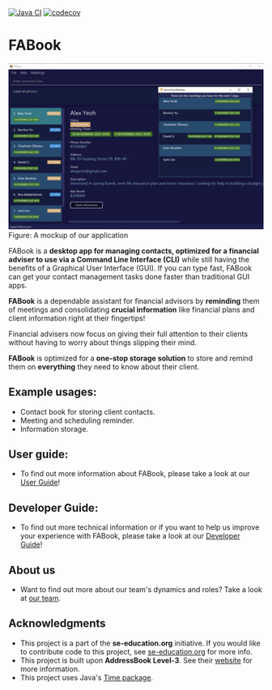 [![Java CI](https://github.com/AY2223S1-CS2103T-T10-2/tp/actions/workflows/gradle.yml/badge.svg?branch=master)](https://github.com/AY2223S1-CS2103T-T10-2/tp/actions/workflows/gradle.yml)
[![codecov](https://codecov.io/gh/AY2223S1-CS2103T-T10-2/tp/branch/master/graph/badge.svg?token=74PQ3HBWNG)](https://codecov.io/gh/AY2223S1-CS2103T-T10-2/tp)

# FABook

![Ui](docs/images/Ui.png)
Figure: A mockup of our application

FABook is a **desktop app for managing contacts, optimized for a financial adviser to use via a Command Line Interface (CLI)** while still having the benefits of a Graphical User Interface (GUI). 
If you can type fast, FABook can get your contact management tasks done faster than traditional GUI apps.

**FABook** is a dependable assistant for financial advisors by **reminding** them of meetings and consolidating **crucial information** like financial plans and client information right at their fingertips! <br>

Financial advisers now focus on giving their full attention to their clients without having to worry about things slipping their mind.

**FABook** is optimized for a **one-stop storage solution** to store and remind them on
**everything** they need to know about their client.

## Example usages:
  * Contact book for storing client contacts.
  * Meeting and scheduling reminder.
  * Information storage.

## User guide:
  * To find out more information about FABook, please take a look at our [User Guide](https://ay2223s1-cs2103t-t10-2.github.io/tp/UserGuide.html)!

## Developer Guide:
  * To find out more technical information or if you want to help us improve your experience with FABook, please take a look at our [Developer Guide](https://ay2223s1-cs2103t-t10-2.github.io/tp/DeveloperGuide.html)!

## About us
  * Want to find out more about our team's dynamics and roles? Take a look at [our team](https://ay2223s1-cs2103t-t10-2.github.io/tp/AboutUs.html).

## Acknowledgments
  * This project is a part of the **se-education.org** initiative. If you would like to contribute code to this project, see [se-education.org](https://se-education.org#https://se-education.org/#contributing) for more info.
  * This project is built upon **AddressBook Level-3**. See their [website](https://nus-cs2103-ay2223s1.github.io/tp/) for more information.
  * This project uses Java's [Time package](https://docs.oracle.com/javase/8/docs/api/java/time/package-summary.html). 
